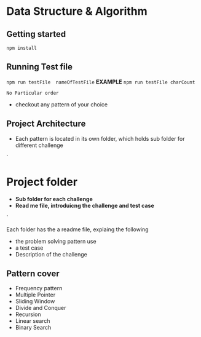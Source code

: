 # Data Structure & Algorithm

## Getting started

`npm install`

## Running Test file

`npm run testFile  nameOfTestFile`
**EXAMPLE**
`npm run testFile charCount`

`No Particular order`

- checkout any pattern of your choice

## Project Architecture

- Each pattern is located in its own folder, which holds sub folder for different challenge

`

# Project folder

- **Sub folder for each challenge**
- **Read me file, introduicng the challenge and test case**

`

<p>Each folder has the a readme file, explaing the following</p>

- the problem solving pattern use
- a test case
- Description of the challenge

## Pattern cover

- Frequency pattern
- Multiple Pointer
- Sliding Window
- Divide and Conquer
- Recursion
- Linear search
- Binary Search
